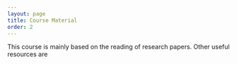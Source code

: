 ```yaml
---
layout: page
title: Course Material
order: 2
---
```


This course is mainly based on the reading of research papers. Other useful resources are
